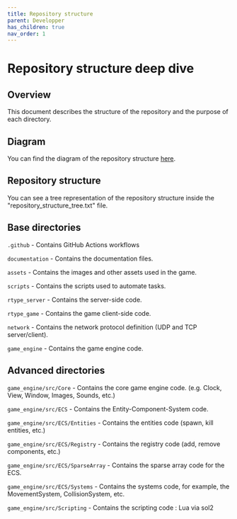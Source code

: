 ```yaml
---
title: Repository structure
parent: Developper
has_children: true
nav_order: 1
---
```


# Repository structure deep dive

## Overview

This document describes the structure of the repository and the purpose of each directory.

## Diagram

You can find the diagram of the repository structure [here](repository_structure_diagram.md).

## Repository structure

You can see a tree representation of the repository structure inside the "repository_structure_tree.txt" file.

## Base directories

`.github` - Contains GitHub Actions workflows

`documentation` - Contains the documentation files.

`assets` - Contains the images and other assets used in the game.

`scripts` - Contains the scripts used to automate tasks.

`rtype_server` - Contains the server-side code.

`rtype_game` - Contains the game client-side code.

`network` - Contains the network protocol definition (UDP and TCP server/client).

`game_engine` - Contains the game engine code.

## Advanced directories

`game_engine/src/Core` - Contains the core game engine code. (e.g. Clock, View, Window, Images, Sounds, etc.)

`game_engine/src/ECS` - Contains the Entity-Component-System code.

`game_engine/src/ECS/Entities` - Contains the entities code (spawn, kill entities, etc.)

`game_engine/src/ECS/Registry` - Contains the registry code (add, remove components, etc.)

`game_engine/src/ECS/SparseArray` - Contains the sparse array code for the ECS.

`game_engine/src/ECS/Systems` - Contains the systems code, for example, the MovementSystem, CollisionSystem, etc.

`game_engine/src/Scripting` - Contains the scripting code : Lua via sol2
